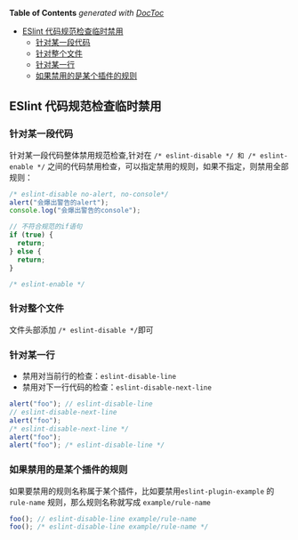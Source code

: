 <!-- START doctoc generated TOC please keep comment here to allow auto update -->
<!-- DON'T EDIT THIS SECTION, INSTEAD RE-RUN doctoc TO UPDATE -->
**Table of Contents**  *generated with [DocToc](https://github.com/thlorenz/doctoc)*

- [ESlint 代码规范检查临时禁用](#eslint-%E4%BB%A3%E7%A0%81%E8%A7%84%E8%8C%83%E6%A3%80%E6%9F%A5%E4%B8%B4%E6%97%B6%E7%A6%81%E7%94%A8)
  - [针对某一段代码](#%E9%92%88%E5%AF%B9%E6%9F%90%E4%B8%80%E6%AE%B5%E4%BB%A3%E7%A0%81)
  - [针对整个文件](#%E9%92%88%E5%AF%B9%E6%95%B4%E4%B8%AA%E6%96%87%E4%BB%B6)
  - [针对某一行](#%E9%92%88%E5%AF%B9%E6%9F%90%E4%B8%80%E8%A1%8C)
  - [如果禁用的是某个插件的规则](#%E5%A6%82%E6%9E%9C%E7%A6%81%E7%94%A8%E7%9A%84%E6%98%AF%E6%9F%90%E4%B8%AA%E6%8F%92%E4%BB%B6%E7%9A%84%E8%A7%84%E5%88%99)

<!-- END doctoc generated TOC please keep comment here to allow auto update -->

## ESlint 代码规范检查临时禁用

### 针对某一段代码

针对某一段代码整体禁用规范检查,针对在 `/* eslint-disable */ 和 /* eslint-enable */` 之间的代码禁用检查，可以指定禁用的规则，如果不指定，则禁用全部规则：

```javascript
/* eslint-disable no-alert, no-console*/
alert("会爆出警告的alert");
console.log("会爆出警告的console");

// 不符合规范的if语句
if (true) {
  return;
} else {
  return;
}

/* eslint-enable */
```

### 针对整个文件

文件头部添加 `/* eslint-disable */`即可

### 针对某一行

- 禁用对当前行的检查：`eslint-disable-line`
- 禁用对下一行代码的检查：`eslint-disable-next-line`

```javascript
alert("foo"); // eslint-disable-line
// eslint-disable-next-line
alert("foo");
/* eslint-disable-next-line */
alert("foo");
alert("foo"); /* eslint-disable-line */
```

### 如果禁用的是某个插件的规则

如果要禁用的规则名称属于某个插件，比如要禁用`eslint-plugin-example` 的 `rule-name` 规则，那么规则名称就写成 `example/rule-name`

```javascript
foo(); // eslint-disable-line example/rule-name
foo(); /* eslint-disable-line example/rule-name */
```
